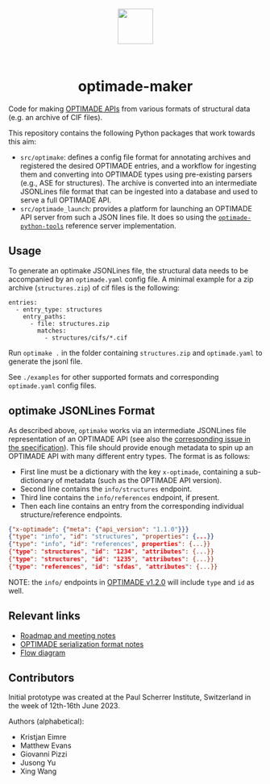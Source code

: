 <div align="center" style="padding: 2em;">
<span style="padding: 1em">
<img height="70px" align="center" src="https://matsci.org/uploads/default/original/2X/b/bd2f59b3bf14fb046b74538750699d7da4c19ac1.svg">
</span>
</div>

# <div align="center">optimade-maker</div>

Code for making [OPTIMADE APIs](https://optimade.org) from various formats of structural data (e.g. an archive of CIF files).

This repository contains the following Python packages that work towards this
aim:

- `src/optimake`: defines a config file format for annotating archives and registered the desired OPTIMADE entries, and a workflow for ingesting them and converting into OPTIMADE types using pre-existing parsers (e.g., ASE for structures). The archive is converted into an intermediate JSONLines file format that can be ingested into a database and used to serve a full OPTIMADE API.
- `src/optimade_launch`: provides a platform for launching an OPTIMADE API server
  from such a JSON lines file. It does so using the
  [`optimade-python-tools`](https://github.com/Materials-Consortia/optimade-python-tools/)
  reference server implementation.

## Usage

To generate an optimake JSONLines file, the structural data needs to be accompanied by an `optimade.yaml` config file. A minimal example for a zip archive (`structures.zip`) of cif files is the following:

```
entries:
  - entry_type: structures
    entry_paths:
      - file: structures.zip
        matches:
          - structures/cifs/*.cif
```

Run `optimake .` in the folder containing `structures.zip` and `optimade.yaml` to generate the jsonl file.

See `./examples` for other supported formats and corresponding `optimade.yaml` config files.

## optimake JSONLines Format

As described above, `optimake` works via an intermediate JSONLines file representation of an OPTIMADE API (see also the [corresponding issue in the specification](https://github.com/Materials-Consortia/OPTIMADE/issues/471)).
This file should provide enough metadata to spin up an OPTIMADE API with many different entry types.
The format is as follows:

- First line must be a dictionary with the key `x-optimade`, containing a sub-dictionary of metadata (such as the OPTIMADE API version).
- Second line contains the `info/structures` endpoint.
- Third line contains the `info/references` endpoint, if present.
- Then each line contains an entry from the corresponding individual structure/reference endpoints.

```json
{"x-optimade": {"meta": {"api_version": "1.1.0"}}}
{"type": "info", "id": "structures", "properties": {...}}
{"type": "info", "id": "references", properties": {...}}
{"type": "structures", "id": "1234", "attributes": {...}}
{"type": "structures", "id": "1235", "attributes": {...}}
{"type": "references", "id": "sfdas", "attributes": {...}}
```

NOTE: the `info/` endpoints in [OPTIMADE v1.2.0](https://www.optimade.org/specification/#entry-listing-info-endpoints) will include `type` and `id` as well.

## Relevant links

- [Roadmap and meeting notes](https://docs.google.com/document/d/1cIpwuX6Ty5d3ZHKYWktQaBBQcI9fYmgG_hsD1P1UpO4/edit)
- [OPTIMADE serialization format notes](https://docs.google.com/document/d/1vf8_qxSRP5lCSb0P3M9gTr6nqkERxgOoSDno6YLcCjo/edit)
- [Flow diagram](https://excalidraw.com/#json=MBNl66sARCQekVrKZXDg8,K35f5FwmiS46vlsYGMJdrw)

## Contributors

Initial prototype was created at the Paul Scherrer Institute, Switzerland in the week of
12th-16th June 2023.

Authors (alphabetical):

- Kristjan Eimre
- Matthew Evans
- Giovanni Pizzi
- Jusong Yu
- Xing Wang

